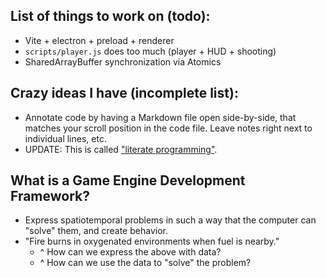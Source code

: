 ## List of things to work on (todo):
- Vite + electron + preload + renderer
- `scripts/player.js` does too much (player + HUD + shooting)
- SharedArrayBuffer synchronization via Atomics

## Crazy ideas I have (incomplete list):
- Annotate code by having a Markdown file open side-by-side, that matches your scroll position in the code file.  Leave notes right next to individual lines, etc.
- UPDATE: This is called ["literate programming"](https://en.wikipedia.org/wiki/Literate_programming).

## What is a Game Engine Development Framework?
- Express spatiotemporal problems in such a way that the computer can "solve" them, and create behavior.
- "Fire burns in oxygenated environments when fuel is nearby."
  - ^ How can we express the above with data?
  - ^ How can we use the data to "solve" the problem?